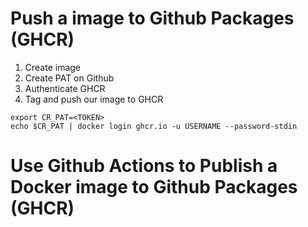 

# Push a image to Github Packages (GHCR)
1. Create image
2. Create PAT on Github
3. Authenticate GHCR
4. Tag and push our image to GHCR

```
export CR_PAT=<TOKEN>
echo $CR_PAT | docker login ghcr.io -u USERNAME --password-stdin
```

# Use Github Actions to Publish a Docker image to Github Packages (GHCR)

